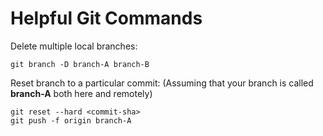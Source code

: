 # Helpful Git Commands

Delete multiple local branches:
```
git branch -D branch-A branch-B
```

Reset branch to a particular commit:
(Assuming that your branch is called **branch-A** both here and remotely)
```
git reset --hard <commit-sha>
git push -f origin branch-A
```
